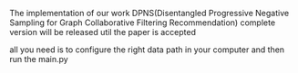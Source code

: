 The implementation of our work DPNS(Disentangled Progressive Negative Sampling for Graph Collaborative Filtering Recommendation)
complete version will be released util the paper is accepted

all you need is to configure the right data path in your computer and then run the main.py
